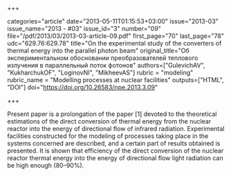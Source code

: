 +++

categories="article"
date="2013-05-11T01:15:53+03:00"
issue="2013-03"
issue_name="2013 - #03"
issue_id="3"
number="09"
file="/pdf/2013/03/2013-03-article-09.pdf"
first_page="70"
last_page="78"
udc="629.76:629.78"
title="On the experimental study of the converters of thermal energy into the parallel photon beam"
original_title="Об экспериментальном обосновании преобразователей теплового излучения в параллельный поток фотонов"
authors=["GulevichAV", "KukharchukOF", "LoginovNI", "MikheevAS"]
rubric = "modeling"
rubric_name = "Modelling processes at nuclear facilities"
outputs=["HTML", "DOI"]
doi="https://doi.org/10.26583/npe.2013.3.09"

+++

Present paper is a prolongation of the paper [1] devoted to the theoretical estimations of the direct conversion of thermal energy from the nuclear reactor into the energy of directional flow of infrared radiation. Experimental facilities constructed for the modeling of processes taking place in the systems concerned are described, and a certain part of results obtained is presented. It is shown that efficiency of the direct conversion of the nuclear reactor thermal energy into the energy of directional flow light radiation can be high enough (80–90%).